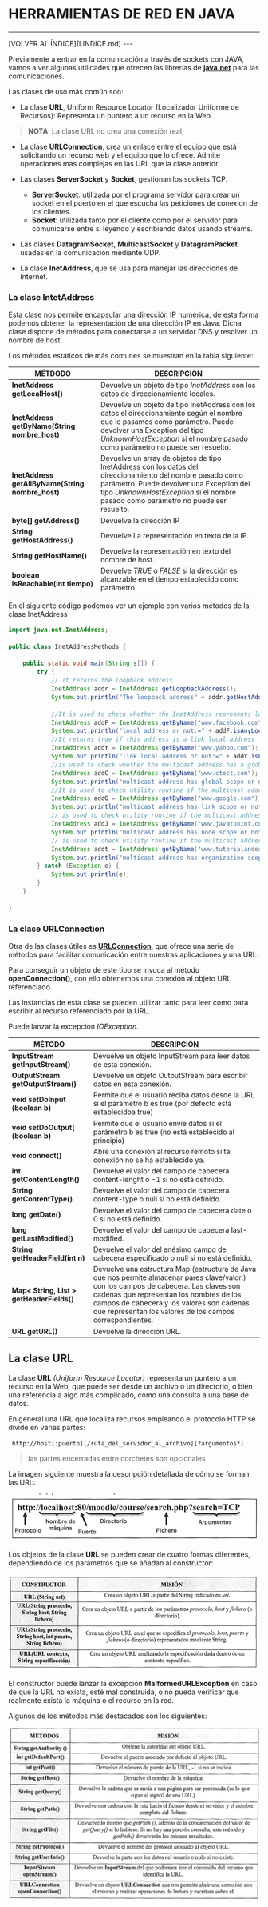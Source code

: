 # HERRAMIENTAS DE RED EN JAVA

<hr>
[VOLVER AL ÍNDICE](I.INDICE.md)
---

Previamente a entrar en la comunicación a través de sockets con JAVA, vamos a ver algunas utilidades  que ofrecen las librerías de [**java.net**](https://docs.oracle.com/javase/8/docs/api/java/net/package-summary.html) para las comunicaciones.

Las clases de uso más común son:

* La clase **URL**, Uniform Resource Locator (Localizador Uniforme de Recursos): Representa un puntero a un recurso en la Web.

> **NOTA**: La clase URL no crea una conexión real,

* La clase **URLConnection**, crea un enlace  entre el equipo que está solicitando un recurso web y el equipo que lo ofrece. Admite operaciones mas complejas en las URL que la clase anterior.

* Las clases **ServerSocket** y **Socket**, gestionan los sockets TCP. 
  - **ServerSocket**: utilizada por el programa servidor para crear un socket en el puerto en el que escucha las peticiones de conexion de los clientes. 
  - **Socket**: utilizada tanto por el cliente como por el servidor para comunicarse entre si leyendo y escribiendo datos usando streams.

* Las clases **DatagramSocket**, **MulticastSocket** y **DatagramPacket** usadas en la comunicacion mediante UDP.

* La clase **InetAddress**, que se usa para manejar las direcciones de Internet.


### La clase IntetAddress

Esta clase nos permite encapsular una dirección IP numérica, de esta forma podemos obtener la representación de una dirección IP en Java. Dicha clase dispone de métodos para conectarse a un servidor DNS y resolver un nombre de host.

Los métodos estáticos de más comunes se muestran en la tabla siguiente:

| MÉTDODO                                          | DESCRIPCIÓN                                                  |
| ------------------------------------------------ | ------------------------------------------------------------ |
| **InetAddress getLocalHost()**                   | Devuelve un objeto de tipo *InetAddress* con los datos de direccionamiento locales. |
| **InetAddress getByName(String nombre_host)**    | Devuelve un objeto de tipo InetAddress con los datos el direccionamiento según el nombre que le pasamos como parámetro. Puede devolver una Exception del tipo *UnknownHostException* si el nombre pasado como parámetro no puede ser resuelto. |
| **InetAddress getAllByName(String nombre_host)** | Devuelve un array de objetos de tipo InetAddress con los datos del direccionamiento del nombre pasado como parámetro. Puede devolver una Exception del tipo *UnknownHostException* si el nombre pasado como parámetro no puede ser resuelto. |
| **byte[] getAddress()**                          | Devuelve la dirección IP                                     |
| **String getHostAddress()**                      | Devuelve La representación en texto de la IP.                |
| **String getHostName()**                         | Devuelve la representación en texto del nombre de host.      |
| **boolean isReachable(int tiempo)**              | Devuelve *TRUE* o *FALSE* si la dirección es alcanzable en el tiempo establecido como parámetro. |

En el siguiente código podemos ver un ejemplo con varios métodos de la clase InetAddress

```java
import java.net.InetAddress;

public class InetAddressMethods {

    public static void main(String s[]) {
        try {
            // It returns the loopback address.
            InetAddress addr = InetAddress.getLoopbackAddress();
            System.out.println("The loopback address" + addr.getHostAddress());

            //It is used to check whether the InetAddress represents local address or not.
            InetAddress addF = InetAddress.getByName("www.facebook.com");
            System.out.println("local address or not:=" + addF.isAnyLocalAddress());
            //It returns true if this address is a link local address
            InetAddress addY = InetAddress.getByName("www.yahoo.com");
            System.out.println("link local address or not:=" + addY.isLinkLocalAddress());
            //is used to check whether the multicast address has a global scope or not.
            InetAddress addC = InetAddress.getByName("www.ctect.com");
            System.out.println("multicast address has global scope or not:=" + addC.isMCGlobal());
            //It is used to check utility routine if the multicast address has link scope or not.
            InetAddress addG = InetAddress.getByName("www.google.com");
            System.out.println("multicast address has link scope or not:=" + addG.isMCLinkLocal());
            // is used to check utility routine if the multicast address has node scope or not.
            InetAddress addJ = InetAddress.getByName("www.javatpoint.com");
            System.out.println("multicast address has node scope or not:=" + addJ.isMCNodeLocal());
            // is used to check utility routine if the multicast address has organization scope or not.
            InetAddress addt = InetAddress.getByName("www.tutorialandexample.com");
            System.out.println("multicast address has organization scope or not:=" + addt.isMCOrgLocal());
        } catch (Exception e) {
            System.out.println(e);
        }
    }

}

```

### La clase URLConnection

Otra de las clases útiles es [**URLConnection**](https://www.javatpoint.com/URLConnection-class), que ofrece una serie de métodos para facilitar comunicación entre nuestras aplicaciones y una URL.

Para conseguir un objeto de este tipo se invoca al método **openConnection()**, con ello obtenemos una conexión al objeto URL referenciado.

Las instancias de esta clase se pueden utilizar tanto para leer como para escribir al recurso referenciado por la URL.

Puede lanzar la excepción *IOException*.

|      MÉTODO    |          DESCRIPCIÓN             |
|----------------|----------------------------------|
| **InputStream getlnputStream()** | Devuelve un objeto InputStream para leer datos de esta conexión. |
| **OutputStream getOutputStream()** | Devuelve un objeto OutputStream para escribir datos en esta conexión. |
| **void setDoInput (boolean b)** | Permite que el usuario reciba datos desde la URL si el parámetro b es true (por defecto está establecidoa true) |
| **void setDoOutput( (boolean b)** | Permite que el usuario envíe datos si el parámetro b es true (no está establecido al principio) |
| **void connect()** | Abre una conexión al recurso remoto si tal conexión no se ha establecido ya. |
| **int getContentLength()** | Devuelve el valor del campo de cabecera content-lenght o -1 si no está definido. |
| **String getContentType()** | Devuelve el valor del campo de cabecera content-type o null si no está definido. |
| **long getDate()** | Devuelve el valor del campo de cabecera date o 0 si no está definido. |
| **long getLastModified()** | Devuelve el valor del campo de cabecera last-modified. |
| **String getHeaderField(int n)** | Devuelve el valor del enésimo campo de cabecera especificado o null si no está definido. |
| **Map< String, List<String> > getHeaderFields()** | Devuelve una estructura Map (estructura de Java que nos permite almacenar pares clave/valor.) con los campos de cabecera. Las claves son cadenas que representan los nombres de los campos de cabecera y los valores son cadenas que representan los valores de los campos correspondientes. |
| **URL getURL()** | Devuelve la dirección URL. |

## La clase URL

La clase **URL** *(Uniform Resource Locator)* representa un puntero a un recurso en la Web, que puede ser desde  un archivo o un directorio, o bien una referencia a algo más complicado, como una consulta a una base de datos.

En general una URL que localiza recursos empleando el protocolo HTTP se divide en varias partes:

` http://host[:puerto][/ruta_del_servidor_al_archivo][?argumentos*]`

> las partes encerradas entre corchetes son opcionales

La imagen siguiente muestra la descripción detallada de cómo se forman las URL:

![image-20210201193353770](IMAGENES/IMG_03_13.png)

Los objetos de la clase **URL** se pueden crear de cuatro formas diferentes, dependiendo de los parámetros que se añadan al constructor:

![image-20210201193712610](IMAGENES/IMG_03_14.png)

El constructor puede lanzar la excepción **MalformedURLException** en caso de que la URL no exista, esté mal construida, o no pueda verificar que realmente exista la máquina o el recurso en la red.

Algunos de los métodos más destacados son los siguientes:

![image-20210201194109627](IMAGENES/IMG_03_15.png)



